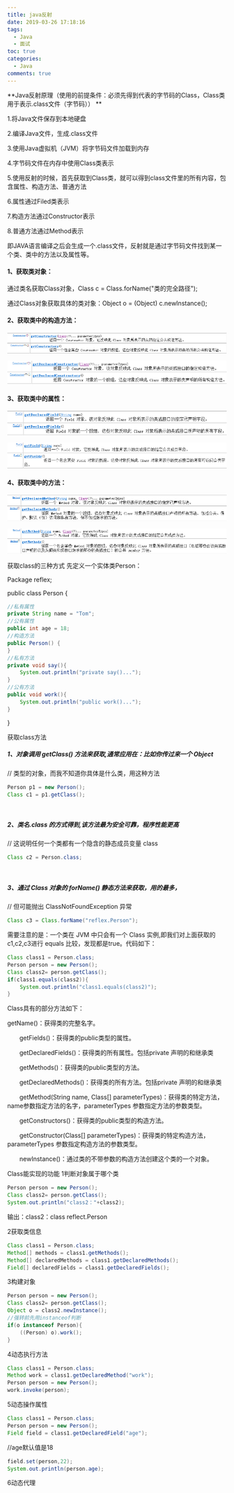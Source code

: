 ```yaml
---
title: java反射
date: 2019-03-26 17:18:16
tags:
  - Java
  - 面试
toc: true
categories:
  - Java
comments: true
---
```




**Java反射原理（使用的前提条件：必须先得到代表的字节码的Class，Class类用于表示.class文件（字节码）） **

<!--more-->

1.将Java文件保存到本地硬盘

2.编译Java文件，生成.class文件

3.使用Java虚拟机（JVM）将字节码文件加载到内存

4.字节码文件在内存中使用Class类表示

5.使用反射的时候，首先获取到Class类，就可以得到class文件里的所有内容，包含属性、构造方法、普通方法

6.属性通过Filed类表示

7.构造方法通过Constructor表示

8.普通方法通过Method表示

即JAVA语言编译之后会生成一个.class文件，反射就是通过字节码文件找到某一个类、类中的方法以及属性等。

#### 1、获取类对象：

通过类名获取Class对象，Class<T> c = Class.forName("类的完全路径");

通过Class对象获取具体的类对象：Object o = (Object) c.newInstance();

#### 2、获取类中的构造方法：

![img](java反射/831179-20170311161343451-803699800.png)

![img](java反射/831179-20170311161408982-698240323.png)

#### 3、获取类中的属性：

![img](java反射/831179-20170311161735389-1882210002.png)

![img](java反射/831179-20170311161755498-1621406504.png)

#### 4、获取类中的方法：

![img](java反射/831179-20170311161823873-503164825.png)

![img](java反射/831179-20170311161907357-844512641.png)

获取class的三种方式
先定义一个实体类Person：

Package reflex;

public class Person {

```java
//私有属性
private String name = "Tom";
//公有属性
public int age = 18;
//构造方法
public Person() {   
}
//私有方法
private void say(){
    System.out.println("private say()...");
}
//公有方法
public void work(){
    System.out.println("public work()...");
}
```

}

获取class方法

##### 1、对象调用 getClass() 方法来获取,通常应用在：比如你传过来一个 Object

//  类型的对象，而我不知道你具体是什么类，用这种方法

```java
Person p1 = new Person();
Class c1 = p1.getClass();
```

​       

##### 2、类名.class 的方式得到,该方法最为安全可靠，程序性能更高

//  这说明任何一个类都有一个隐含的静态成员变量 class

```java
Class c2 = Person.class;
```

​        

##### 3、通过 Class 对象的 forName() 静态方法来获取，用的最多，

//   但可能抛出 ClassNotFoundException 异常

```java
Class c3 = Class.forName("reflex.Person");
```

需要注意的是：一个类在 JVM 中只会有一个 Class 实例,即我们对上面获取的 c1,c2,c3进行 equals 比较，发现都是true。代码如下：

```java
Class class1 = Person.class;
Person person = new Person();
Class class2= person.getClass();
if(class1.equals(class2)){
    System.out.println("class1.equals(class2)");
}
```


Class具有的部分方法如下：

getName()：获得类的完整名字。

　　getFields()：获得类的public类型的属性。

　　getDeclaredFields()：获得类的所有属性。包括private 声明的和继承类

　　getMethods()：获得类的public类型的方法。

　　getDeclaredMethods()：获得类的所有方法。包括private 声明的和继承类

　　getMethod(String name, Class[] parameterTypes)：获得类的特定方法，name参数指定方法的名字，parameterTypes 参数指定方法的参数类型。

　　getConstructors()：获得类的public类型的构造方法。

　　getConstructor(Class[] parameterTypes)：获得类的特定构造方法，parameterTypes 参数指定构造方法的参数类型。

　　newInstance()：通过类的不带参数的构造方法创建这个类的一个对象。

Class能实现的功能
1判断对象属于哪个类

```java
Person person = new Person();
Class class2= person.getClass();
System.out.println("class2："+class2);
```

输出：class2：class reflect.Person

2获取类信息

```java
Class class1 = Person.class;   
Method[] methods = class1.getMethods();
Method[] declaredMethods = class1.getDeclaredMethods();
Field[] declaredFields = class1.getDeclaredFields();
```

3构建对象

```java
Person person = new Person();
Class class2= person.getClass();
Object o = class2.newInstance();
//强转前先用instanceof判断
if(o instanceof Person){
    ((Person) o).work();
}
```

4动态执行方法

```java
Class class1 = Person.class;
Method work = class1.getDeclaredMethod("work");
Person person = new Person();
work.invoke(person);
```

 


5动态操作属性

```java
Class class1 = Person.class;
Person person = new Person();
Field field = class1.getDeclaredField("age");
```

//age默认值是18

```java
field.set(person,22);
System.out.println(person.age);
```

6动态代理